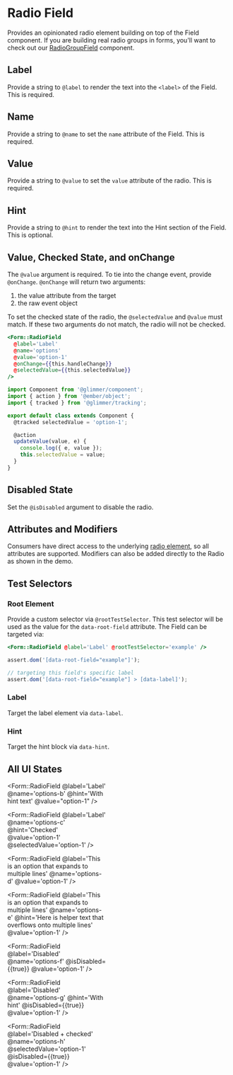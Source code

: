 # Radio Field

Provides an opinionated radio element building on top of the Field component. If you are building real radio groups in forms, you'll want to check out our [RadioGroupField](./radio-group-field) component.

## Label

Provide a string to `@label` to render the text into the `<label>` of the Field. This is required.

## Name

Provide a string to `@name` to set the `name` attribute of the Field. This is required.

## Value

Provide a string to `@value` to set the `value` attribute of the radio. This is required.

## Hint

Provide a string to `@hint` to render the text into the Hint section of the Field. This is optional.

## Value, Checked State, and onChange

The `@value` argument is required. To tie into the change event, provide `@onChange`. `@onChange` will return two arguments:

1. the value attribute from the target
2. the raw event object

To set the checked state of the radio, the `@selectedValue` and `@value` must match. If these two arguments do not match, the radio will not be checked.

```hbs
<Form::RadioField
  @label='Label'
  @name='options'
  @value='option-1'
  @onChange={{this.handleChange}}
  @selectedValue={{this.selectedValue}}
/>
```

```js
import Component from '@glimmer/component';
import { action } from '@ember/object';
import { tracked } from '@glimmer/tracking';

export default class extends Component {
  @tracked selectedValue = 'option-1';

  @action
  updateValue(value, e) {
    console.log({ e, value });
    this.selectedValue = value;
  }
}
```

## Disabled State

Set the `@isDisabled` argument to disable the radio.

## Attributes and Modifiers

Consumers have direct access to the underlying [radio element](https://developer.mozilla.org/en-US/docs/Web/HTML/Element/input/radio), so all attributes are supported. Modifiers can also be added directly to the Radio as shown in the demo.

## Test Selectors

### Root Element

Provide a custom selector via `@rootTestSelector`. This test selector will be used as the value for the `data-root-field` attribute. The Field can be targeted via:

```hbs
<Form::RadioField @label='Label' @rootTestSelector='example' />
```

```js
assert.dom('[data-root-field="example"]');

// targeting this field's specific label
assert.dom('[data-root-field="example"] > [data-label]');
```

### Label

Target the label element via `data-label`.

### Hint

Target the hint block via `data-hint`.

## All UI States

<div class="flex flex-col space-y-4" style="max-width: 14rem">
<Form::RadioField
@label='Label'
@name='options-a'
@value='option-1'
/>

<Form::RadioField
@label='Label'
@name='options-b'
@hint='With hint text'
@value="option-1"
/>

<Form::RadioField
@label='Label'
@name='options-c'
@hint='Checked'
@value='option-1'
@selectedValue='option-1'
/>

<Form::RadioField
@label='This is an option that expands to multiple lines'
@name='options-d'
@value='option-1'
/>

<Form::RadioField
@label='This is an option that expands to multiple lines'
@name='options-e'
@hint='Here is helper text that overflows onto multiple lines'
@value='option-1'
/>

<Form::RadioField
@label='Disabled'
@name='options-f'
@isDisabled={{true}}
@value='option-1'
/>

<Form::RadioField
@label='Disabled'
@name='options-g'
@hint='With hint'
@isDisabled={{true}}
@value='option-1'
/>

<Form::RadioField
@label='Disabled + checked'
@name='options-h'
@selectedValue='option-1'
@isDisabled={{true}}
@value='option-1'
/>

</div>
